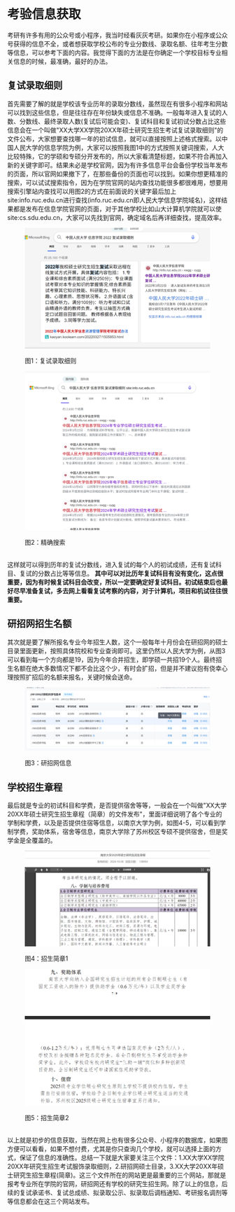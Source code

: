# 考验信息获取
考研有许多有用的公众号或小程序，我当时经看灰灰考研。如果你在小程序或公众号获得的信息不全，或者想获取学校公布的专业分数线、录取名额、往年考生分数等信息，可以参考下面的内容。我觉得下面的方法是在你确定一个学校目标专业相关信息的时候，最准确，最好的办法。

## 复试录取细则
首先需要了解的就是学校该专业历年的录取分数线，虽然现在有很多小程序和网站可以找到这些信息，但是往往存在年份缺失或信息不准确。一般每年进入复试的人数、分数线、最终录取人数(复试后可能会变)、复试科目和复试初试分数占比这些信息会在一个叫做"XX大学XX学院20XX年硕士研究生招生考试复试录取细则"的文件公布，大家想要查找哪一年的初试信息，就可以直接按照上述格式搜索。以中国人民大学的信息学院为例，大家可以按照我图1中的方式按照关键词搜索，人大比较特殊，它的学硕和专硕分开发布的，所以大家看清楚标题，如果不符合再加入新的关键字即可。结果未必是学校官网，因为有许多信息平台会备份学校当年发布的页面，所以官网如果撤下了，在那些备份的页面也可以找到。如果你想更精准的搜索，可以试试搜索指令，因为在学院官网的站内查找功能很多都很难用，想要用搜索引擎站内查找可以用图2的方式在前面说的关键字最后加上site:info.ruc.edu.cn进行查找(info.ruc.edu.cn即人民大学信息学院域名)，这样结果都是发布在信息学院官网的页面，对于其他学校比如山大计算机学院就可以使site:cs.sdu.edu.cn，大家可以先找到官网，确定域名后再详细查找，提高效率。

<figure><img src="../../assets/Pasted image 20250502162835.png" alt=""><figcaption><p>图1：复试录取细则</p></figcaption></figure>

<figure><img src="../../assets/粘贴的图像.png" alt=""><figcaption><p>图2：精确搜索</p></figcaption></figure>

\
这样就可以得到历年的复试分数线，进入复试的每个人的初试成绩，还有复试科目、复试的分数占比等等信息。 **其中可以对比历年复试科目有没有变化，这点很重要，因为有时候复试科目会改变，所以一定要确定好复试科目。初试结束后也最好尽早准备复试，多去网上看看复试考察的内容，对于计算机，项目和机试往往很重要。** 

## 研招网招生名额
其次就是要了解所报名专业今年招生人数，这个一般每年十月份会在研招网的硕士目录里面更新，按照具体院校和专业查询即可。这里仍然以人民大学为例，从图3可以看到每一个方向都是19，因为今年合并招生，即学硕一共招19个人。最终招生名额在绝大多数情况下都不会比这个少，有时会扩招，但是并不建议抱有侥幸心理按照扩招后的名额来报名，关键时候会送命。

<figure><img src="../../assets/Pasted image 20250502163357.png" alt=""><figcaption><p>图3：研招网信息</p></figcaption></figure>

## 学校招生章程
最后就是专业的初试科目和学费，是否提供宿舍等等，一般会在一个叫做"XX大学20XX年硕士研究生招生章程（简章）的文件发布"，里面详细说明了各个专业的学制和学费，以及是否提供住宿等信息，以南京大学为例，如图4-5，可以看到学制学费，奖助体系，宿舍等信息，南京大学除了苏州校区专硕不提供宿舍，但是奖学金是全覆盖的。

<figure><img src="../../assets/Pasted image 20250502163738.png" alt=""><figcaption><p>图4：招生简章1</p></figcaption></figure>

<figure><img src="../../assets/Pasted image 20250502163812.png" alt=""><figcaption><p>图5：招生简章2</p></figcaption></figure>

\
以上就是初步的信息获取，当然在网上也有很多公众号、小程序的数据库，如果图方便可以看看，如果不想付费，尤其是你只查询几个学校，就可以选择上面的方式，保证了信息的准确性。总结一下就是大家要关注三个文件：1.XX大学XX学院20XX年研究生招生考试服饰录取细则，2.研招网硕士目录，3.XX大学20XX年硕士研究生招生章程(简章)。这三个文件所在的网站更是最重要的三个网站，那就是报考专业所在学院的官网，研招网还有学校的研究生招生网。除了以上的信息，后续的复试承诺书、复试总成绩、拟录取公示、拟录取后调档通知、考研报名调剂等等信息都会在这三个网站发布。